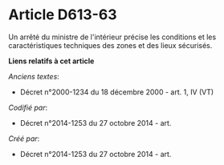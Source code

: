 # Article D613-63

Un arrêté du ministre de l'intérieur précise les conditions et les caractéristiques techniques des zones et des lieux
sécurisés.

**Liens relatifs à cet article**

_Anciens textes_:

  - Décret n°2000-1234 du 18 décembre 2000 - art. 1, IV (VT)

_Codifié par_:

  - Décret n°2014-1253 du 27 octobre 2014 - art.

_Créé par_:

  - Décret n°2014-1253 du 27 octobre 2014 - art.
